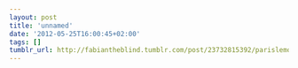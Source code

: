 ```yaml
---
layout: post
title: 'unnamed'
date: '2012-05-25T16:00:45+02:00'
tags: []
tumblr_url: http://fabiantheblind.tumblr.com/post/23732815392/parislemon-fastcompany-scientists-at-mit
---
```

